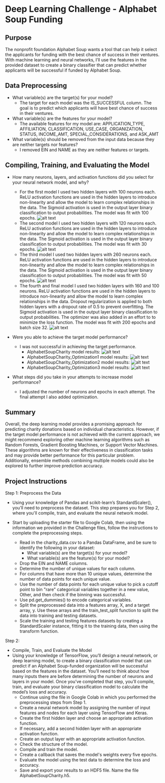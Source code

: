 # Deep Learning Challenge - Alphabet Soup Funding

## Purpose
The nonprofit foundation Alphabet Soup wants a tool that can help it select the applicants for funding with the best chance of success in their ventures. With machine learning and neural networks, I’ll use the features in the provided dataset to create a binary classifier that can predict whether applicants will be successful if funded by Alphabet Soup.

## Data Preprocessing
 - What variable(s) are the target(s) for your model?
    - The target for each model was the IS_SUCCESSFUL column. The goal is to predict which applicants will have best chance of success in their ventures.
 - What variable(s) are the features for your model?
    - The available features for my model are: APPLICATION_TYPE, AFFILIATION, CLASSIFICATION, USE_CASE, ORGANIZATION, STATUS, INCOME_AMT, SPECIAL_CONSIDERATIONS, and ASK_AMT
 - What variable(s) should be removed from the input data because they are neither targets nor features?
    - I removed EIN and NAME as they are neither features or targets.

## Compiling, Training, and Evaluating the Model
 - How many neurons, layers, and activation functions did you select for your neural network model, and why?
    - For the first model I used two hidden layers with 100 neurons each. ReLU activation functions are used in the hidden layers to introduce non-linearity and allow the model to learn complex relationships in the data. The Sigmoid activation is used in the output layer binary classification to output probabilities. The model was fit with 100 epochs.
    ![alt text](model.png)
    - The second model I used two hidden layers with 120 neurons each. ReLU activation functions are used in the hidden layers to introduce non-linearity and allow the model to learn complex relationships in the data. The Sigmoid activation is used in the output layer binary classification to output probabilities. The model was fit with 30 epochs.
    ![alt text](model-1.png)
    - The third model I used two hidden layers with 260 neurons each. ReLU activation functions are used in the hidden layers to introduce non-linearity and allow the model to learn complex relationships in the data. The Sigmoid activation is used in the output layer binary classification to output probabilities. The model was fit with 50 epochs.
    ![alt text](model-2.png)
    - The fourth and final model I used two hidden layers with 160 and 100 neurons. ReLU activation functions are used in the hidden layers to introduce non-linearity and allow the model to learn complex relationships in the data. Dropout regularization is applied to both hidden layers with a dropout rate of 0.5 to prevent overfitting. The Sigmoid activation is used in the output layer binary classification to output probabilities. The optimizer was also added in an effort to to minimize the loss function. The model was fit with 200 epochs and batch size 32.
    ![alt text](model-3.png)

 - Were you able to achieve the target model performance?
    - I was not successful in achieving the target performance.
        - AlphabetSoupCharity model results:
        ![alt text](model-result.png)
        - AlphabetSoupCharity_Optimization1 model results:
        ![alt text](model1-result.png)
        - AlphabetSoupCharity_Optimization2 model results:
        ![alt text](model2-result.png)
        - AlphabetSoupCharity_Optimization3 model results:
        ![alt text](model3-result.png)

 - What steps did you take in your attempts to increase model performance?
    - I adjusted the number of neurons and epochs in each attempt. The final attempt I also added optimization.

## Summary
Overall, the deep learning model provides a promising approach for predicting charity donations based on individual characteristics. However, if the target model performance is not achieved with the current approach, we might recommend exploring other machine learning algorithms such as Random Forests, Gradient Boosting Machines, or Support Vector Machines. These algorithms are known for their effectiveness in classification tasks and may provide better performance for this particular problem. Additionally, ensemble methods combining multiple models could also be explored to further improve prediction accuracy.

## Project Instructions
Step 1: Preprocess the Data
- Using your knowledge of Pandas and scikit-learn’s StandardScaler(), you’ll need to preprocess the dataset. This step prepares you for Step 2, where you'll compile, train, and evaluate the neural network model.

- Start by uploading the starter file to Google Colab, then using the information we provided in the Challenge files, follow the instructions to complete the preprocessing steps.
    - Read in the charity_data.csv to a Pandas DataFrame, and be sure to identify the following in your dataset:
        - What variable(s) are the target(s) for your model?
        - What variable(s) are the feature(s) for your model?
    - Drop the EIN and NAME columns.
    - Determine the number of unique values for each column.
    - For columns that have more than 10 unique values, determine the number of data points for each unique value.
    - Use the number of data points for each unique value to pick a cutoff point to bin "rare" categorical variables together in a new value, Other, and then check if the binning was successful.
    - Use pd.get_dummies() to encode categorical variables.
    - Split the preprocessed data into a features array, X, and a target array, y. Use these arrays and the train_test_split function to split the data into training and testing datasets.
    - Scale the training and testing features datasets by creating a StandardScaler instance, fitting it to the training data, then using the transform function.

Step 2: 
- Compile, Train, and Evaluate the Model
- Using your knowledge of TensorFlow, you’ll design a neural network, or deep learning model, to create a binary classification model that can predict if an Alphabet Soup-funded organization will be successful based on the features in the dataset. You’ll need to think about how many inputs there are before determining the number of neurons and layers in your model. Once you’ve completed that step, you’ll compile, train, and evaluate your binary classification model to calculate the model’s loss and accuracy.
    - Continue using the file in Google Colab in which you performed the preprocessing steps from Step 1.
    - Create a neural network model by assigning the number of input features and nodes for each layer using TensorFlow and Keras.
    - Create the first hidden layer and choose an appropriate activation function.
    - If necessary, add a second hidden layer with an appropriate activation function.
    - Create an output layer with an appropriate activation function.
    - Check the structure of the model.
    - Compile and train the model.
    - Create a callback that saves the model's weights every five epochs.
    - Evaluate the model using the test data to determine the loss and accuracy.
    - Save and export your results to an HDF5 file. Name the file AlphabetSoupCharity.h5.
